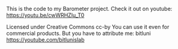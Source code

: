 This is the code to my Barometer project.
Check it out on youtube:
https://youtu.be/cwWRHZlu_T0

Licensed under Creative Commons cc-by
You can use it even for commercial products. But you have to attribute me:
bitluni
https://youtube.com/bitlunislab
